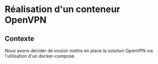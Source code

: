 # Réalisation d'un conteneur OpenVPN
## Contexte
Nous avons décider de vouloir mettre en place la solution OpenVPN via l'utilisation d'un docker-compose.
